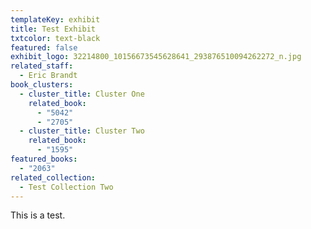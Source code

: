 ```yaml
---
templateKey: exhibit
title: Test Exhibit
txtcolor: text-black
featured: false
exhibit_logo: 32214800_10156673545628641_293876510094262272_n.jpg
related_staff:
  - Eric Brandt
book_clusters:
  - cluster_title: Cluster One
    related_book:
      - "5042"
      - "2705"
  - cluster_title: Cluster Two
    related_book:
      - "1595"
featured_books:
  - "2063"
related_collection:
  - Test Collection Two
---
```

This is a test.